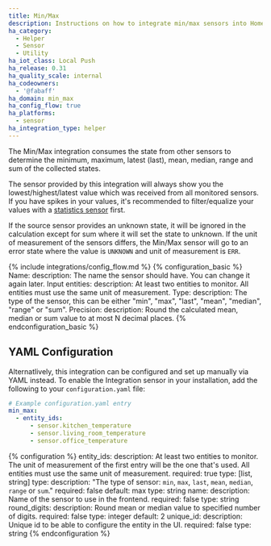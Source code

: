 ```yaml
---
title: Min/Max
description: Instructions on how to integrate min/max sensors into Home Assistant.
ha_category:
  - Helper
  - Sensor
  - Utility
ha_iot_class: Local Push
ha_release: 0.31
ha_quality_scale: internal
ha_codeowners:
  - '@fabaff'
ha_domain: min_max
ha_config_flow: true
ha_platforms:
  - sensor
ha_integration_type: helper
---
```


The Min/Max integration consumes the state from other sensors to determine the minimum, maximum, latest (last), mean, median, range and sum of the collected states.

The sensor provided by this integration will always show you the lowest/highest/latest value which was received from all monitored sensors. If you have spikes in your values, it's recommended to filter/equalize your values with a [statistics sensor](/integrations/statistics) first.

If the source sensor provides an unknown state, it will be ignored in the calculation except for sum where it will set the state to unknown. If the unit of measurement of the sensors differs, the Min/Max sensor will go to an error state where the value is `UNKNOWN` and unit of measurement is `ERR`.

{% include integrations/config_flow.md %}
{% configuration_basic %}
Name:
  description: The name the sensor should have. You can change it again later.
Input entities:
  description: At least two entities to monitor. All entities must use the same unit of measurement.
Type:
  description: The type of the sensor, this can be either "min", "max", "last", "mean", "median", "range" or "sum".
Precision:
  description: Round the calculated mean, median or sum value to at most N decimal places.
{% endconfiguration_basic %}

## YAML Configuration

Alternatlively, this integration can be configured and set up manually via YAML
instead. To enable the Integration sensor in your installation, add the
following to your `configuration.yaml` file:

```yaml
# Example configuration.yaml entry
min_max:
  - entity_ids:
      - sensor.kitchen_temperature
      - sensor.living_room_temperature
      - sensor.office_temperature
```

{% configuration %}
entity_ids:
  description: At least two entities to monitor. The unit of measurement of the first entry will be the one that's used. All entities must use the same unit of measurement.
  required: true
  type: [list, string]
type:
  description: "The type of sensor: `min`, `max`, `last`, `mean`, `median`, `range` or `sum`."
  required: false
  default: max
  type: string
name:
  description: Name of the sensor to use in the frontend.
  required: false
  type: string
round_digits:
  description: Round mean or median value to specified number of digits.
  required: false
  type: integer
  default: 2
unique_id:
  description: Unique id to be able to configure the entity in the UI.
  required: false
  type: string
{% endconfiguration %}
